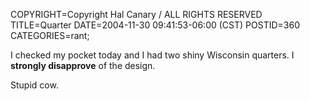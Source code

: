 COPYRIGHT=Copyright Hal Canary / ALL RIGHTS RESERVED
TITLE=Quarter
DATE=2004-11-30 09:41:53-06:00 (CST)
POSTID=360
CATEGORIES=rant;

I checked my pocket today and I had two shiny Wisconsin quarters. I **strongly disapprove** of the design.

Stupid cow.
